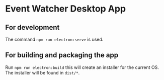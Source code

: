 # Event Watcher Desktop App

## For development
The command `npm run electron:serve` is used.

## For building and packaging the app
Run `npm run electron:build` this will create an installer for the current OS. The installer will be found in `dist/*`.